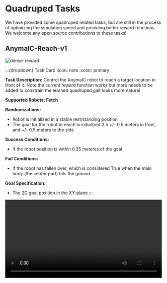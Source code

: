# Quadruped Tasks

[asset-badge]: https://img.shields.io/badge/download%20asset-yes-blue.svg
[reward-badge]: https://img.shields.io/badge/dense%20reward-yes-green.svg

We have provided some quadruped related tasks, but are still in the process of optimizing the simulation speed and providing better reward functions. We welcome any open source contributions to these tasks!

## AnymalC-Reach-v1
![dense-reward][reward-badge]

:::{dropdown} Task Card
:icon: note
:color: primary

**Task Description:**
Control the AnymalC robot to reach a target location in front of it. Note the current reward function works but more needs to be added to constrain the learned quadruped gait looks more natural

**Supported Robots: Fetch**

**Randomizations:**
- Robot is initialized in a stable rest/standing position
- The goal for the robot to reach is initialized 2.5 +/- 0.5 meters in front, and +/- 0.5 meters to the side

**Success Conditions:**
- If the robot position is within 0.35 meteres of the goal

**Fail Conditions:**
- If the robot has fallen over, which is considered True when the main body (the center part) hits the ground

**Goal Specification:**
- The 2D goal position in the XY-plane
:::

<video preload="auto" controls="True" width="100%">
<source src="https://github.com/haosulab/ManiSkill/raw/main/figures/environment_demos/AnymalC-Reach-v1_rt.mp4" type="video/mp4">
</video>